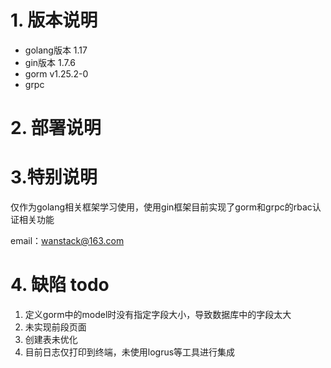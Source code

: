 # 1. 版本说明
- golang版本 1.17
- gin版本 1.7.6
- gorm v1.25.2-0
- grpc 


# 2. 部署说明


# 3.特别说明
仅作为golang相关框架学习使用，使用gin框架目前实现了gorm和grpc的rbac认证相关功能

email：wanstack@163.com

# 4. 缺陷 todo
1. 定义gorm中的model时没有指定字段大小，导致数据库中的字段太大
2. 未实现前段页面
3. 创建表未优化
4. 目前日志仅打印到终端，未使用logrus等工具进行集成